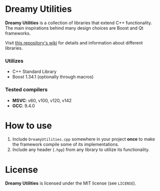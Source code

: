 # Dreamy Utilities

**Dreamy Utilities** is a collection of libraries that extend C++ functionality. The main inspirations behind many design choices are Boost and Qt frameworks.

Visit [this repository's wiki](https://github.com/DreamyCecil/DreamyUtilities/wiki) for details and information about different libraries.

### Utilizes
- C++ Standard Library
- Boost 1.34.1 (optionally through macros)

### Tested compilers
- **MSVC**: v60, v100, v120, v142
- **GCC**: 9.4.0

# How to use
1. Include `DreamyUtilities.cpp` somewhere in your project **once** to make the framework compile some of its implementations.
2. Include any header (`.hpp`) from any library to utilize its functionality.

# License

**Dreamy Utilities** is licensed under the MIT license (see `LICENSE`).
